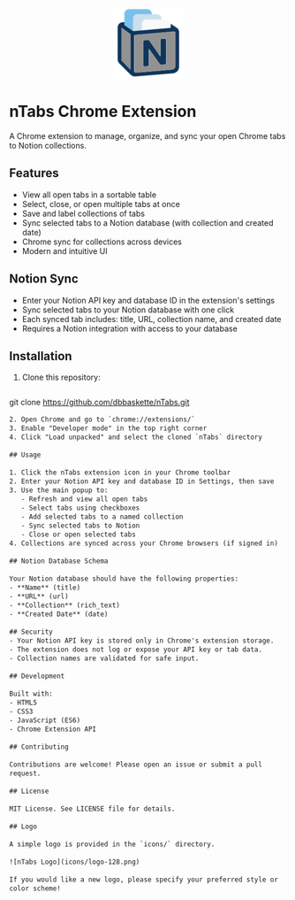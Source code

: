 <p align="center">
  <img src="icons/icon256.png" alt="nTabs Logo" width="128" height="128">
</p>

# nTabs Chrome Extension

A Chrome extension to manage, organize, and sync your open Chrome tabs to Notion collections.

## Features

- View all open tabs in a sortable table
- Select, close, or open multiple tabs at once
- Save and label collections of tabs
- Sync selected tabs to a Notion database (with collection and created date)
- Chrome sync for collections across devices
- Modern and intuitive UI

## Notion Sync

- Enter your Notion API key and database ID in the extension's settings
- Sync selected tabs to your Notion database with one click
- Each synced tab includes: title, URL, collection name, and created date
- Requires a Notion integration with access to your database

## Installation

1. Clone this repository:
   ```bash
git clone https://github.com/dbbaskette/nTabs.git
```
2. Open Chrome and go to `chrome://extensions/`
3. Enable "Developer mode" in the top right corner
4. Click "Load unpacked" and select the cloned `nTabs` directory

## Usage

1. Click the nTabs extension icon in your Chrome toolbar
2. Enter your Notion API key and database ID in Settings, then save
3. Use the main popup to:
   - Refresh and view all open tabs
   - Select tabs using checkboxes
   - Add selected tabs to a named collection
   - Sync selected tabs to Notion
   - Close or open selected tabs
4. Collections are synced across your Chrome browsers (if signed in)

## Notion Database Schema

Your Notion database should have the following properties:
- **Name** (title)
- **URL** (url)
- **Collection** (rich_text)
- **Created Date** (date)

## Security
- Your Notion API key is stored only in Chrome's extension storage.
- The extension does not log or expose your API key or tab data.
- Collection names are validated for safe input.

## Development

Built with:
- HTML5
- CSS3
- JavaScript (ES6)
- Chrome Extension API

## Contributing

Contributions are welcome! Please open an issue or submit a pull request.

## License

MIT License. See LICENSE file for details.

## Logo

A simple logo is provided in the `icons/` directory.

![nTabs Logo](icons/logo-128.png)

If you would like a new logo, please specify your preferred style or color scheme!